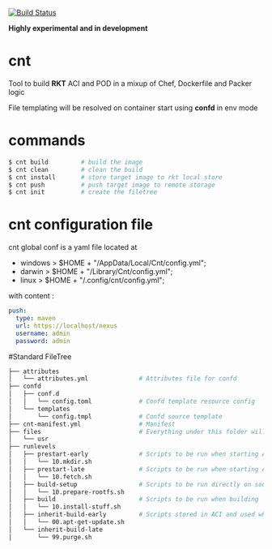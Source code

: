 [![Build Status](https://travis-ci.org/blablacar/cnt.svg?branch=master)](https://travis-ci.org/blablacar/cnt)

**Highly experimental and in development**

# cnt
Tool to build **RKT** ACI and POD in a mixup of Chef, Dockerfile and Packer logic

File templating will be resolved on container start using **confd** in env mode

# commands
```bash
$ cnt build         # build the image
$ cnt clean         # clean the build
$ cnt install       # store target image to rkt local store
$ cnt push          # push target image to remote storage
$ cnt init          # create the filetree
```

# cnt configuration file

cnt global conf is a yaml file located at
* windows >  $HOME + "/AppData/Local/Cnt/config.yml";
* darwin > $HOME + "/Library/Cnt/config.yml";
* linux > $HOME + "/.config/cnt/config.yml";

with content :
```yml
push:
  type: maven
  url: https://localhost/nexus
  username: admin
  password: admin 
```

#Standard FileTree
```bash
├── attributes
│   └── attributes.yml              # Attributes file for confd
├── confd
│   ├── conf.d 
│   │   └── config.toml             # Confd template resource config
│   └── templates
│       └── config.tmpl             # Confd source template
├── cnt-manifest.yml                # Manifest
├── files                           # Everything under this folder will be copied verbatim in the target rootfs.
│   └── usr
├── runlevels
│   ├── prestart-early              # Scripts to be run when starting ACI before confd templating
│   │   └── 10.mkdir.sh
│   ├── prestart-late               # Scripts to be run when starting ACI after confd templating
│   │   └── 10.fetch.sh
│   ├── build-setup                 # Scripts to be run directly on source host before building
│   │   └── 10.prepare-rootfs.sh
│   ├── build                       # Scripts to be run when building
│   │   └── 10.install-stuff.sh
│   ├── inherit-build-early         # Scripts stored in ACI and used when building from this image
│   │   └── 00.apt-get-update.sh
│   └── inherit-build-late
│       └── 99.purge.sh

```
